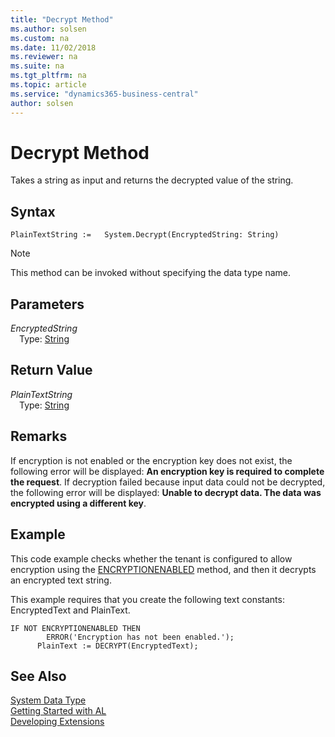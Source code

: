 ```yaml
---
title: "Decrypt Method"
ms.author: solsen
ms.custom: na
ms.date: 11/02/2018
ms.reviewer: na
ms.suite: na
ms.tgt_pltfrm: na
ms.topic: article
ms.service: "dynamics365-business-central"
author: solsen
---
```

[//]: # (START>DO_NOT_EDIT)
[//]: # (IMPORTANT:Do not edit any of the content between here and the END>DO_NOT_EDIT.)
[//]: # (Any modifications should be made in the .xml files in the ModernDev repo.)
# Decrypt Method
Takes a string as input and returns the decrypted value of the string.

## Syntax
```
PlainTextString :=   System.Decrypt(EncryptedString: String)
```
> [!NOTE]  
> This method can be invoked without specifying the data type name.  
## Parameters
*EncryptedString*  
&emsp;Type: [String](../string/string-data-type.md)  
  


## Return Value
*PlainTextString*  
&emsp;Type: [String](../string/string-data-type.md)  
  


[//]: # (IMPORTANT: END>DO_NOT_EDIT)

## Remarks  
 If encryption is not enabled or the encryption key does not exist, the following error will be displayed: **An encryption key is required to complete the request**. If decryption failed because input data could not be decrypted, the following error will be displayed: **Unable to decrypt data. The data was encrypted using a different key**.  

## Example  
 This code example checks whether the tenant is configured to allow encryption using the [ENCRYPTIONENABLED](../../methods/devenv-encryptionenabled-method.md) method, and then it decrypts an encrypted text string.  

 This example requires that you create the following text constants: EncryptedText and PlainText.  

```  
IF NOT ENCRYPTIONENABLED THEN  
        ERROR('Encryption has not been enabled.');  
      PlainText := DECRYPT(EncryptedText);  

```  

## See Also
[System Data Type](system-data-type.md)  
[Getting Started with AL](../../devenv-get-started.md)  
[Developing Extensions](../../devenv-dev-overview.md)